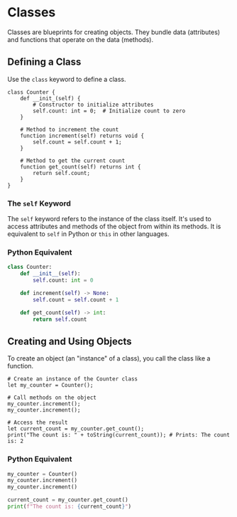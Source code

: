 # Classes

Classes are blueprints for creating objects. They bundle data (attributes) and functions that operate on the data (methods).

## Defining a Class

Use the `class` keyword to define a class.

```clyp
class Counter {
    def __init_(self) {
        # Constructor to initialize attributes
        self.count: int = 0;  # Initialize count to zero
    }

    # Method to increment the count
    function increment(self) returns void {
        self.count = self.count + 1;
    }

    # Method to get the current count
    function get_count(self) returns int {
        return self.count;
    }
}
```

### The `self` Keyword

The `self` keyword refers to the instance of the class itself. It's used to access attributes and methods of the object from within its methods. It is equivalent to `self` in Python or `this` in other languages.

### Python Equivalent

```python
class Counter:
    def __init__(self):
        self.count: int = 0

    def increment(self) -> None:
        self.count = self.count + 1

    def get_count(self) -> int:
        return self.count
```

## Creating and Using Objects

To create an object (an "instance" of a class), you call the class like a function.

```clyp
# Create an instance of the Counter class
let my_counter = Counter();

# Call methods on the object
my_counter.increment();
my_counter.increment();

# Access the result
let current_count = my_counter.get_count();
print("The count is: " + toString(current_count)); # Prints: The count is: 2
```

### Python Equivalent

```python
my_counter = Counter()
my_counter.increment()
my_counter.increment()

current_count = my_counter.get_count()
print(f"The count is: {current_count}")
```
